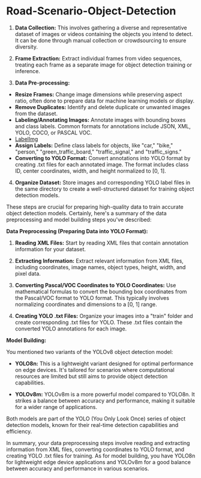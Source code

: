 # Road-Scenario-Object-Detection
1. **Data Collection:** This involves gathering a diverse and representative dataset of images or videos containing the objects you intend to detect. It can be done through manual collection or crowdsourcing to ensure diversity.

2. **Frame Extraction:** Extract individual frames from video sequences, treating each frame as a separate image for object detection training or inference.

3. **Data Pre-processing:**
 - **Resize Frames:** Change image dimensions while preserving aspect ratio, often done to prepare data for machine learning models or display.
 - **Remove Duplicates:** Identify and delete duplicate or unwanted images from the dataset.
 - **Labeling/Annotating Images:** Annotate images with bounding boxes and class labels. Common formats for annotations include JSON, XML, YOLO, COCO, or PASCAL VOC.
 - [LabelImg](https://github.com/HumanSignal/labelImg)
 - **Assign Labels:** Define class labels for objects, like "car," "bike," "person," "green_traffic_board," "traffic_signal," and "traffic_signs."
 - **Converting to YOLO Format:** Convert annotations into YOLO format by creating .txt files for each annotated image. The format includes class ID, center coordinates, width, and height normalized to [0, 1].

4. **Organize Dataset:** Store images and corresponding YOLO label files in the same directory to create a well-structured dataset for training object detection models.

These steps are crucial for preparing high-quality data to train accurate object detection models.
Certainly, here's a summary of the data preprocessing and model building steps you've described:

**Data Preprocessing (Preparing Data into YOLO Format):**

1. **Reading XML Files:** Start by reading XML files that contain annotation information for your dataset.

2. **Extracting Information:** Extract relevant information from XML files, including coordinates, image names, object types, height, width, and pixel data.

3. **Converting Pascal/VOC Coordinates to YOLO Coordinates:** Use mathematical formulas to convert the bounding box coordinates from the Pascal/VOC format to YOLO format. This typically involves normalizing coordinates and dimensions to a [0, 1] range.

4. **Creating YOLO .txt Files:** Organize your images into a "train" folder and create corresponding .txt files for YOLO. These .txt files contain the converted YOLO annotations for each image.

**Model Building:**

You mentioned two variants of the YOLOv8 object detection model:

- **YOLO8n:** This is a lightweight variant designed for optimal performance on edge devices. It's tailored for scenarios where computational resources are limited but still aims to provide object detection capabilities.

- **YOLOv8m:** YOLOv8m is a more powerful model compared to YOLO8n. It strikes a balance between accuracy and performance, making it suitable for a wider range of applications.

Both models are part of the YOLO (You Only Look Once) series of object detection models, known for their real-time detection capabilities and efficiency.

In summary, your data preprocessing steps involve reading and extracting information from XML files, converting coordinates to YOLO format, and creating YOLO .txt files for training. As for model building, you have YOLO8n for lightweight edge device applications and YOLOv8m for a good balance between accuracy and performance in various scenarios.
